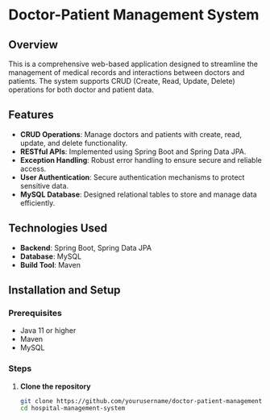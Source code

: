 # Doctor-Patient Management System

## Overview
This is a comprehensive web-based application designed to streamline the management of medical records and interactions between doctors and patients. The system supports CRUD (Create, Read, Update, Delete) operations for both doctor and patient data.

## Features
- **CRUD Operations**: Manage doctors and patients with create, read, update, and delete functionality.
- **RESTful APIs**: Implemented using Spring Boot and Spring Data JPA.
- **Exception Handling**: Robust error handling to ensure secure and reliable access.
- **User Authentication**: Secure authentication mechanisms to protect sensitive data.
- **MySQL Database**: Designed relational tables to store and manage data efficiently.

## Technologies Used
- **Backend**: Spring Boot, Spring Data JPA
- **Database**: MySQL
- **Build Tool**: Maven

## Installation and Setup

### Prerequisites
- Java 11 or higher
- Maven
- MySQL

### Steps
1. **Clone the repository**
   ```sh
   git clone https://github.com/yourusername/doctor-patient-management-system.git
   cd hospital-management-system

